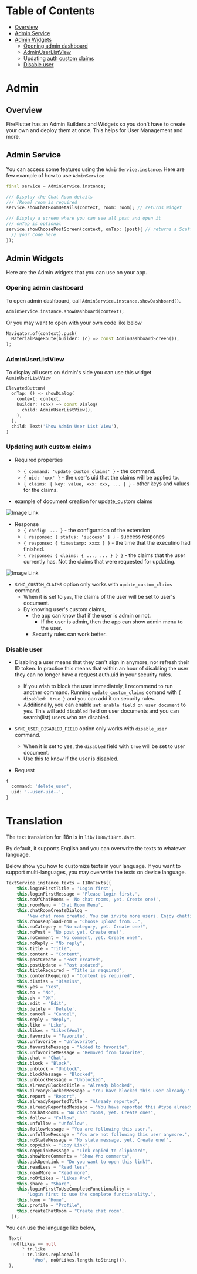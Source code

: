 # Table of Contents  


<!-- @import "[TOC]" {cmd="toc" depthFrom=2 depthTo=6 orderedList=false} -->
<!-- code_chunk_output -->
<!-- [toc] -->
- [Overview](#overview)
- [Admin Service](#admin-service)
- [Admin Widgets](#admin-widgets)
  - [Opening admin dashboard](#opening-admin-dashboard)
  - [AdminUserListView](#adminuserlistview)
  - [Updating auth custom claims](#updating-auth-custom-claims)
  - [Disable user](#disable-user)

<!-- /code_chunk_output -->

# Admin 

## Overview

FireFlutter has an Admin Builders and Widgets so you don't have to create your own and deploy them at once. This helps for User Management and more.

## Admin Service

You can access some features using the `AdminService.instance`. Here are few example of how to use `AdminService`

```dart
final service = AdminService.instance;

/// Display the Chat Room details
/// [Room] room is required
service.showChatRoomDetails(context, room: room); // returns Widget

/// Display a screen where you can see all post and open it
/// onTap is optional
service.showChoosePostScreen(context, onTap: (post){ // returns a Scaffold widget
  // your code here
});
```

## Admin Widgets

Here are the Admin widgets that you can use on your app.

### Opening admin dashboard

To open admin dashboard, call `AdminService.instance.showDashboard()`.

```dart
AdminService.instance.showDashboard(context);
```

Or you may want to open with your own code like below

```dart
Navigator.of(context).push(
  MaterialPageRoute(builder: (c) => const AdminDashboardScreen()),
);
```

### AdminUserListView

To display all users on Admin's side you can use this widget `AdminUserListView`

```dart
ElevatedButton(
  onTap: () => showDialog(
    context: context,
    builder: (cnx) => const Dialog(
      child: AdminUserListView(),
    ),
  ),
  child: Text('Show Admin User List View'),
)
```
<!-- TODO: Ask Sir Song if this is outdated -->

### Updating auth custom claims

- Required properties

  - `{ command: 'update_custom_claims' }` - the command.
  - `{ uid: 'xxx' }` - the user's uid that the claims will be applied to.
  - `{ claims: { key: value, xxx: xxx, ... } }` - other keys and values for the claims.

- example of document creation for update_custom claims

![Image Link](https://github.com/thruthesky/easy-extension/blob/main/docs/command-update_custom_claims_input.jpg?raw=true "This is image title")

- Response
  - `{ config: ... }` - the configuration of the extension
  - `{ response: { status: 'success' } }` - success respones
  - `{ response: { timestamp: xxxx } }` - the time that the executino had finished.
  - `{ response: { claims: { ..., ... } } }` - the claims that the user currently has. Not the claims that were requested for updating.

![Image Link](https://github.com/thruthesky/easy-extension/blob/main/docs/command-update_custom_claims_output.jpg?raw=true "This is image title")

- `SYNC_CUSTOM_CLAIMS` option only works with `update_custom_claims` command.
  - When it is set to `yes`, the claims of the user will be set to user's document.
  - By knowing user's custom claims,
    - the app can know that if the user is admin or not.
      - If the user is admin, then the app can show admin menu to the user.
    - Security rules can work better.

### Disable user

- Disabling a user means that they can't sign in anymore, nor refresh their ID token. In practice this means that within an hour of disabling the user they can no longer have a request.auth.uid in your security rules.

  - If you wish to block the user immediately, I recommend to run another command. Running `update_custom_claims` comand with `{ disabled: true }` and you can add it on security rules.
  - Additionally, you can enable `set enable field on user document` to yes. This will add `disabled` field on user documents and you can search(list) users who are disabled.

- `SYNC_USER_DISABLED_FIELD` option only works with `disable_user` command.

  - When it is set to yes, the `disabled` field with `true` will be set to user document.
  - Use this to know if the user is disabled.

- Request

```ts
{
  command: 'delete_user',
  uid: '--user-uid--',
}
```

<!-- - Warning! Once a user changes his displayName and photoUrl, `EasyChat.instance.updateUser()` must be called to update user information in easychat. -->

# Translation

The text translation for i18n is in `lib/i18n/i18nt.dart`.

By default, it supports English and you can overwrite the texts to whatever language.

Below show you how to customize texts in your language. If you want to support multi-languages, you may overwrite the texts on device language.

```dart
TextService.instance.texts = I18nTexts({
    this.loginFirstTitle = 'Login first',
    this.loginFirstMessage = 'Please login first.',
    this.noOfChatRooms = 'No chat rooms, yet. Create one!',
    this.roomMenu = 'Chat Room Menu',
    this.chatRoomCreateDialog =
        'New chat room created. You can invite more users. Enjoy chatting!',
    this.chooseUploadFrom = "Choose upload from...",
    this.noCategory = "No category, yet. Create one!",
    this.noPost = "No post yet. Create one!",
    this.noComment = "No comment, yet. Create one!",
    this.noReply = "No reply",
    this.title = "Title",
    this.content = "Content",
    this.postCreate = "Post created",
    this.postUpdate = "Post updated",
    this.titleRequired = "Title is required",
    this.contentRequired = "Content is required",
    this.dismiss = "Dismiss",
    this.yes = "Yes",
    this.no = "No",
    this.ok = "OK",
    this.edit = 'Edit',
    this.delete = 'Delete',
    this.cancel = "Cancel",
    this.reply = "Reply",
    this.like = "Like",
    this.likes = "Likes(#no)",
    this.favorite = "Favorite",
    this.unfavorite = "Unfavorite",
    this.favoriteMessage = "Added to favorite",
    this.unfavoriteMessage = "Removed from favorite",
    this.chat = "Chat",
    this.block = "Block",
    this.unblock = "Unblock",
    this.blockMessage = "Blocked",
    this.unblockMessage = "Unblocked",
    this.alreadyBlockedTitle = "Already blocked",
    this.alreadyBlockedMessage = "You have blocked this user already.",
    this.report = "Report",
    this.alreadyReportedTitle = "Already reported",
    this.alreadyReportedMessage = "You have reported this #type already.",
    this.noChatRooms = "No chat rooms, yet. Create one!",
    this.follow = "Follow",
    this.unfollow = "Unfollow",
    this.followMessage = "You are following this user.",
    this.unfollowMessage = "You are not following this user anymore.",
    this.noStateMessage = "No state message, yet. Create one!",
    this.copyLink = "Copy Link",
    this.copyLinkMessage = "Link copied to clipboard",
    this.showMoreComments = "Show #no comments",
    this.askOpenLink = "Do you want to open this link?",
    this.readLess = "Read less",
    this.readMore = "Read more",
    this.noOfLikes = "Likes #no",
    this.share = "Share",
    this.loginFirstToUseCompleteFunctionality =
        "Login first to use the complete functionality.",
    this.home = "Home",
    this.profile = "Profile",
    this.createChatRoom = "Create chat room",
  });
```

You can use the language like below,

```dart
 Text(
  noOfLikes == null
      ? tr.like
      : tr.likes.replaceAll(
          '#no', noOfLikes.length.toString()),
 ),
```

<!-- Disabling user -->